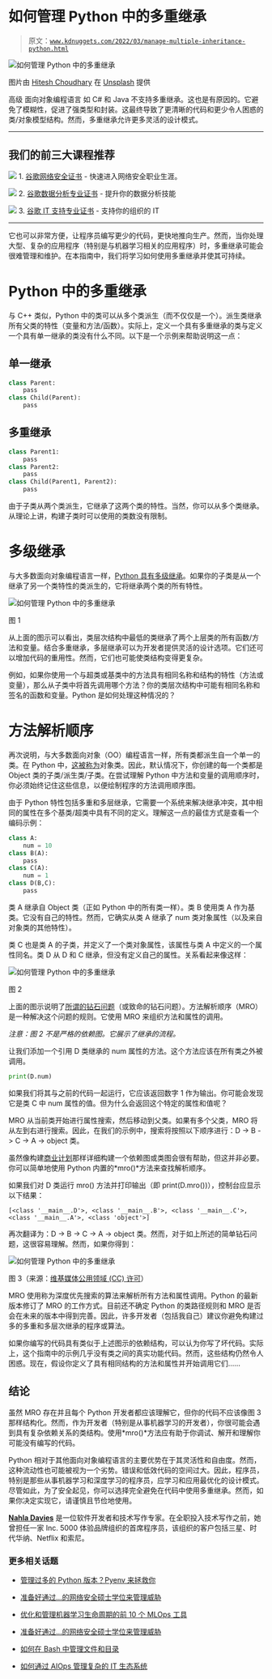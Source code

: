 # 如何管理 Python 中的多重继承

> 原文：[`www.kdnuggets.com/2022/03/manage-multiple-inheritance-python.html`](https://www.kdnuggets.com/2022/03/manage-multiple-inheritance-python.html)

![如何管理 Python 中的多重继承](img/113c4ec2bfab26d5c9db691de1e5d6ba.png)

图片由 [Hitesh Choudhary](https://unsplash.com/@hiteshchoudhary?utm_source=unsplash&utm_medium=referral&utm_content=creditCopyText) 在 [Unsplash](https://unsplash.com/s/photos/python-code?utm_source=unsplash&utm_medium=referral&utm_content=creditCopyText) 提供

高级 面向对象编程语言 如 C# 和 Java 不支持多重继承。这也是有原因的。它避免了模糊性，促进了强类型和封装。这最终导致了更清晰的代码和更少令人困惑的类/对象模型结构。然而，多重继承允许更多灵活的设计模式。

* * *

## 我们的前三大课程推荐

![](img/0244c01ba9267c002ef39d4907e0b8fb.png) 1\. [谷歌网络安全证书](https://www.kdnuggets.com/google-cybersecurity) - 快速进入网络安全职业生涯。

![](img/e225c49c3c91745821c8c0368bf04711.png) 2\. [谷歌数据分析专业证书](https://www.kdnuggets.com/google-data-analytics) - 提升你的数据分析技能

![](img/0244c01ba9267c002ef39d4907e0b8fb.png) 3\. [谷歌 IT 支持专业证书](https://www.kdnuggets.com/google-itsupport) - 支持你的组织的 IT

* * *

它也可以非常方便，让程序员编写更少的代码，更快地推向生产。然而，当你处理大型、复杂的应用程序（特别是与机器学习相关的应用程序）时，多重继承可能会很难管理和维护。在本指南中，我们将学习如何使用多重继承并使其可持续。

# Python 中的多重继承

与 C++ 类似，Python 中的类可以从多个类派生（而不仅仅是一个）。派生类继承所有父类的特性（变量和方法/函数）。实际上，定义一个具有多重继承的类与定义一个具有单一继承的类没有什么不同。以下是一个示例来帮助说明这一点：

## **单一继承**

```py
class Parent:
    pass
class Child(Parent):
    pass
```

## **多重继承**

```py
class Parent1:
    pass
class Parent2:
    pass
class Child(Parent1, Parent2):
    pass
```

由于子类从两个类派生，它继承了这两个类的特性。当然，你可以从多个类继承。从理论上讲，构建子类时可以使用的类数没有限制。

# 多级继承

与大多数面向对象编程语言一样，[Python 具有多级继承](https://www.educba.com/multilevel-inheritance-in-python/)。如果你的子类是从一个继承了另一个类特性的类派生的，它将继承两个类的所有特性。

![如何管理 Python 中的多重继承](img/23d1cbf53e3b8b7ffe9b841e11e26732.png)

图 1

从上面的图示可以看出，类层次结构中最低的类继承了两个上层类的所有函数/方法和变量。结合多重继承，多层继承可以为开发者提供灵活的设计选项。它们还可以增加代码的重用性。然而，它们也可能使类结构变得更复杂。

例如，如果你使用一个与超类或基类中的方法具有相同名称和结构的特性（方法或变量），那么从子类中将首先调用哪个方法？你的类层次结构中可能有相同名称和签名的函数和变量。Python 是如何处理这种情况的？

# 方法解析顺序

再次说明，与大多数面向对象（OO）编程语言一样，所有类都派生自一个单一的类。在 Python 中，[这被称为](https://www.tutorialspoint.com/python/python_classes_objects.htm)对象类。因此，默认情况下，你创建的每一个类都是 Object 类的子类/派生类/子类。在尝试理解 Python 中方法和变量的调用顺序时，你必须始终记住这些信息，以便绘制程序的方法调用顺序图。

由于 Python 特性包括多重和多层继承，它需要一个系统来解决继承冲突，其中相同的属性在多个基类/超类中具有不同的定义。理解这一点的最佳方式是查看一个编码示例：

```py
class A:
    num = 10
class B(A):
    pass
class C(A):
    num = 1
class D(B,C):
    pass
```

类 A 继承自 Object 类（正如 Python 中的所有类一样）。类 B 使用类 A 作为基类。它没有自己的特性。然而，它确实从类 A 继承了 num 类对象属性（以及来自对象类的其他特性）。

类 C 也是类 A 的子类，并定义了一个类对象属性，该属性与类 A 中定义的一个属性同名。类 D 从 D 和 C 继承，但没有定义自己的属性。关系看起来像这样：

![如何管理 Python 中的多重继承](img/0ca1e3b46acfce3a54a96978ba6ffa86.png)

图 2

上面的图示说明了[所谓的钻石问题](https://phioro.com/jeweler/how-diamond-problem-is-handled-in-python.html)（或致命的钻石问题）。方法解析顺序（MRO）是一种解决这个问题的规则。它使用 MRO 来组织方法和属性的调用。

*注意：图 2 不是严格的依赖图。它展示了继承的流程。*

让我们添加一个引用 D 类继承的 num 属性的方法。这个方法应该在所有类之外被调用。

```py
print(D.num)
```

如果我们将其与之前的代码一起运行，它应该返回数字 1 作为输出。你可能会发现它是类 C 中 num 属性的值。但为什么会返回这个特定的属性和值呢？

MRO 从当前类开始进行属性搜索，然后移动到父类。如果有多个父类，MRO 将从左到右进行搜索。因此，在我们的示例中，搜索将按照以下顺序进行：D -> B -> C -> A -> object 类。

虽然像构建[商业计划](https://www.waveapps.com/blog/entrepreneurship/importance-of-a-business-plan)那样详细构建一个依赖图或类图会很有帮助，但这并非必要。你可以简单地使用 Python 内置的*mro()*方法来查找解析顺序。

如果我们对 D 类运行 mro() 方法并打印输出（即 print(D.mro())），控制台应显示以下结果：

`[<class '__main__.D'>, <class '__main__.B'>, <class '__main__.C'>, <class '__main__.A'>, <class 'object'>]`

再次翻译为：D -> B -> C -> A -> object 类。然而，对于如上所述的简单钻石问题，这很容易理解。然而，如果你得到：

![如何管理 Python 中的多重继承](img/5a13f2b6f70969e01118ee4cbea21812.png)

图 3（来源：[维基媒体公用领域 (CC) 许可](https://upload.wikimedia.org/wikipedia/commons/4/47/C3_linearization_example.svg)）

MRO 使用称为深度优先搜索的算法来解析所有方法和属性调用。Python 的最新版本修订了 MRO 的工作方式。目前还不确定 Python 的类路径规则和 MRO 是否会在未来的版本中得到完善。因此，许多开发者（包括我自己）建议你避免构建过多的多重和多层次继承的程序或算法。

如果你编写的代码具有类似于上述图示的依赖结构，可以认为你写了坏代码。实际上，这个指南中的示例几乎没有类之间的真实功能代码。然而，这些结构仍然令人困惑。现在，假设你定义了具有相同结构的方法和属性并开始调用它们……

## 结论

虽然 MRO 存在并且每个 Python 开发者都应该理解它，但你的代码不应该像图 3 那样结构化。然而，作为开发者（特别是从事机器学习的开发者），你很可能会遇到具有复杂依赖关系的类结构。使用*mro()*方法应有助于你调试、解开和理解你可能没有编写的代码。

Python 相对于其他面向对象编程语言的主要优势在于其灵活性和自由度。然而，这种流动性也可能被视为一个劣势。错误和低效代码的空间过大。因此，程序员，特别是那些从事机器学习和深度学习的程序员，应学习和应用最优化的设计模式。尽管如此，为了安全起见，你可以选择完全避免在代码中使用多重继承。然而，如果你决定实现它，请谨慎且节俭地使用。

**[Nahla Davies](http://nahlawrites.com/)** 是一位软件开发者和技术写作专家。在全职投入技术写作之前，她曾担任一家 Inc. 5000 体验品牌组织的首席程序员，该组织的客户包括三星、时代华纳、Netflix 和索尼。

### 更多相关话题

+   [管理过多的 Python 版本？Pyenv 来拯救你](https://www.kdnuggets.com/too-many-python-versions-to-manage-pyenv-to-the-rescue)

+   [准备好通过…的网络安全硕士学位来管理威胁](https://www.kdnuggets.com/2022/07/baypath-prepared-manage-threat-ms-cybersecurity.html)

+   [优化和管理机器学习生命周期的前 10 个 MLOps 工具](https://www.kdnuggets.com/2022/10/top-10-mlops-tools-optimize-manage-machine-learning-lifecycle.html)

+   [准备好通过…的网络安全硕士学位来管理威胁](https://www.kdnuggets.com/2022/12/baypath-prepared-manage-threat-ms-cybersecurity.html)

+   [如何在 Bash 中管理文件和目录](https://www.kdnuggets.com/how-to-manage-files-and-directories-in-bash)

+   [如何通过 AIOps 管理复杂的 IT 生态系统](https://www.kdnuggets.com/2022/05/manage-complex-landscape-aiops.html)
